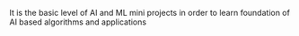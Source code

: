 It is the basic level of AI and ML mini projects in order to learn foundation of AI based algorithms and applications 
